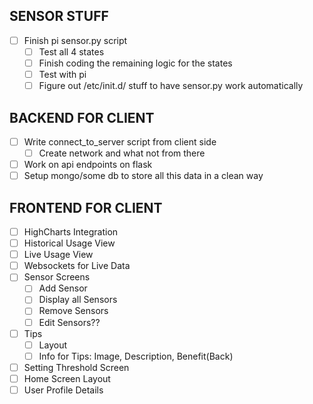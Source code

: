 ## SENSOR STUFF
- [ ] Finish pi sensor.py script
    - [ ] Test all 4 states
    - [ ] Finish coding the remaining logic for the states
    - [ ] Test with pi
    - [ ] Figure out /etc/init.d/ stuff to have sensor.py work automatically

## BACKEND FOR CLIENT
- [ ] Write connect_to_server script from client side
    - [ ] Create network and what not from there
- [ ] Work on api endpoints on flask
- [ ] Setup mongo/some db to store all this data in a clean way

## FRONTEND FOR CLIENT
- [ ] HighCharts Integration
- [ ] Historical Usage View
- [ ] Live Usage View
- [ ] Websockets for Live Data
- [ ] Sensor Screens
  - [ ] Add Sensor
  - [ ] Display all Sensors
  - [ ] Remove Sensors
  - [ ] Edit Sensors??
- [ ] Tips
  - [ ] Layout
  - [ ] Info for Tips: Image, Description, Benefit(Back)
- [ ] Setting Threshold Screen
- [ ] Home Screen Layout
- [ ] User Profile Details
